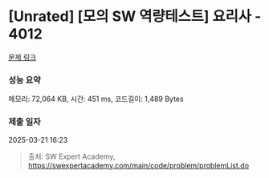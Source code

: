 # [Unrated] [모의 SW 역량테스트] 요리사 - 4012 

[문제 링크](https://swexpertacademy.com/main/code/problem/problemDetail.do?contestProbId=AWIeUtVakTMDFAVH) 

### 성능 요약

메모리: 72,064 KB, 시간: 451 ms, 코드길이: 1,489 Bytes

### 제출 일자

2025-03-21 16:23



> 출처: SW Expert Academy, https://swexpertacademy.com/main/code/problem/problemList.do
